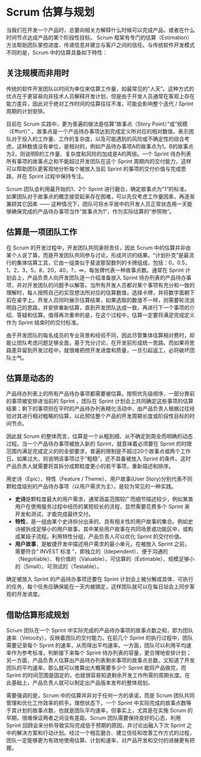 # Scrum 估算与规划

当我们在开发一个产品时，总要向相关方解释什么时候可以完成产品，或者在什么时间节点达成产品的某个阶段性目标。 Scrum 框架有专门的估算（Estimation）方法帮助团队掌控进度、传递信息并建立与客户之间的信任。与传统软件开发模式不同的是，Scrum 中的估算具备如下特性：

## 关注规模而非用时

传统的软件开发团队以时间为单位来估算工作量，如最常见的“人天”。这种方式的优点在于更容易向非技术人员解释开发计划，但是由于开发人员通常在客观上存在能力差异，因此对于绝对工作时间的估算往往不准，可能会影响整个迭代 / Sprint 周期的计划安排。

目前在 Scrum 实践中，更为普遍的做法是估算“故事点（Story Point）”或“规模（Effort）” 。故事点是一个产品待办事项达到完成定义所对应的相对数值，表示团队对于投入的工作量、工作的复杂度，以及可能遇到的风险或不确定性的综合考虑。这种数值没有单位，是相对的，例如产品待办事项A的故事点为1，B的故事点为2，则说明B的工作量、复杂度和风险的加成是A的两倍。一个 Sprint 待办列表所有事项的故事点之和不能超过开发团队在这个 Sprint 周期内的交付能力，这样可以帮助团队更客观地分析每个被放入当前 Sprint 的事项的交付价值与完成思路，并在 Sprint 过程中保持专注。

Scrum 团队会利用最开始的1、2个 Sprint 进行磨合，确定故事点为“1”的标准。如果团队对于故事点的概念接受起来存在困难，可以先仅考虑工作量因素，再逐渐兼顾其它因素 —— 这种情况下，团队可将水平居中的开发人员正常状态用一天能够确保完成的产品待办事项当作“故事点为1”，作为实际估算的“参照物”。

## 估算是一项团队工作

在 Scrum 的开发过程中，开发团队共同承担责任，因此 Scrum 中的估算并非由某个人说了算，而是开发团队共同参与讨论，形成共识的结果。“计划扑克”是最流行的集体估算工具，它由一组类似于斐波那契数列的卡牌组成，包括：0，0.5，1，2，3，5，8，20，40，?，∞，每张牌代表一种故事点数。通常在 Sprint 计划会上，产品负责人向开发团队逐一介绍准备放入 Sprint 待办列表的产品待办事项，并对开发团队的问题予以解答。当所有开发人员都对某个事项有充分和一致的理解时，每人按照自己的实现想法所对应的估算数值，选择卡牌，并将数字面朝下扣在桌字上。开发人员同时展示估算结果，如果选取的数值不一样，则需要轮流说明自己的思路，并安排重新估算，直到开发团队达成一致，再进行下一个事项的介绍、答疑和估算。值得再次重申的是，在这个过程中，估算一定要将满足完成定义作为 Sprint 结束时的交付标准。

由于开发团队的每名成员的专业背景和经验不同，因此尽管集体估算相对费时，却能让团队考虑问题足够全面，基于充分讨论，在开发前形成统一思路。而如果将思路差异留到开发过程中，就很难把控开发进度和质量，一旦引起返工，必将破坏团队士气。

## 估算是动态的

产品待办列表上的所有产品待办事项都需要被估算。按照优先级顺序，一部分靠前的事项被安排进当前的 Sprint ，团队在 Sprint 计划会上共同确定这些事项的估算结果；剩下的事项则在平时的产品待办列表精化活动中，由产品负责人根据过往经验对其进行相对粗略的估算，以此预估整个产品的开发周期长度或阶段性目标的时间节点。

因此就 Scrum 的整体而言，估算是一个从粗到细、从不确定到周全而明确的动态过程。当一个产品待办事项被放入新的 Sprint，就意味着必须要在 Sprint 的时限范围内满足完成定义的的全部要求，普遍的限制是不超过20个故事点或两个工作日。如果过大，则说明该事项过于“粗糙”，还不具备被放入 Sprint 的条件。这时产品负责人就需要将其拆分成颗粒度更小的若干事项，重新描述和排序。

用史诗（Epic）、特性（Feature / Theme）、用户故事(User Story)分别代表不同颗粒度级别的产品待办事项（以用户需求为主），是较为常见的一种实践。
- **史诗**是颗粒度最大的用户需求，通常涵盖范围较广而细节描述较少，例如某类用户在使用服务过程中经历的某短较长的流程，显然需要花费多个 Sprint 来开发和测试，才能完成最终交付。
- **特性**，是一组由某个史诗拆分出来的、具有相关性的用户故事的集合。例如史诗被拆成足够小的用户故事，其中某些用户故事在共同场景或功能区中，或构成某段子流程。利用特性分组，产品负责人可以优化 Sprint 的交付价值。
- **用户故事**，是敏捷开发中描述用户需求的最小单元，在被放入 Sprint 之前，需要符合“ INVEST 标准 ”，即独立的（Idependent）、便于沟通的（Negotiable）、有价值的（Valuable）、可估算的（Estimable）、规模足够小的（Small）、可测试的（Testable）。

确定被放入 Sprint 的产品待办事项还要在 Sprint 计划会上被分解成具体、可执行的任务，每个任务应确保能在一天内被搞定，这样团队就可以在每日站会上同步客观的开发进度。

## 借助估算形成规划

Scrum 团队在一个 Sprint 中实际完成的产品待办事项的故事点数之和，即为团队速率（Velocity），反映着团队的交付能力。在前几个 Sprint 的执行过程中，团队需要记录每个 Sprint 的速率，从而得出平均速率。一方面，团队可以利用平均速率作为参考标准，判断接下来每个 Sprint 待办列表的容量，更合理地安排计划；另一方面，产品负责人估算出产品待办列表剩余事项的故事点总数，又知道了开发团队的平均速率，那么就可以推算出大概需要多少个 Sprint 能将产品做完，而 Sprint 的时间范围是固定的，也就很容易知道剩余开发工作所需的周期长度。在此基础上，产品负责人就可以制定出产品版本发布的整体规划。

需要强调的是，Scrum 中的估算并非对于任何一方的承诺，而是 Scrum 团队共同管理和优化工作效率的抓手。理想状态下，一个 Sprint 中实际完成的故事点数等于其计划的故事点数，也就是团队平均速率，但事实上，尤其是在实施 Scrum 的早期，很难保证两者之间没有差距。Scrum 团队需要保持良好的心态，利用 Sprint 回顾会来分析导致实际完成低于预期的原因，并讨论出融入下次 Sprint 之中的解决方案和行动计划。经过一个相互磨合、建立信任和改善工作方式的过程，团队一定能够更为有效地使用估算、计划和速率，对产品开发和交付的进展更有把握。